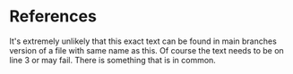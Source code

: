 # References
It's extremely unlikely that this exact text can be found in main branches version of a file with same name as this.
Of course the text needs to be on line 3 or may fail. There is something that is in common.
